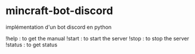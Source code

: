# mincraft-bot-discord

implémentation d'un bot discord en python 



!help : to get the manual
!start : to start  the server 
!stop : to stop the server 
!status : to get status 
